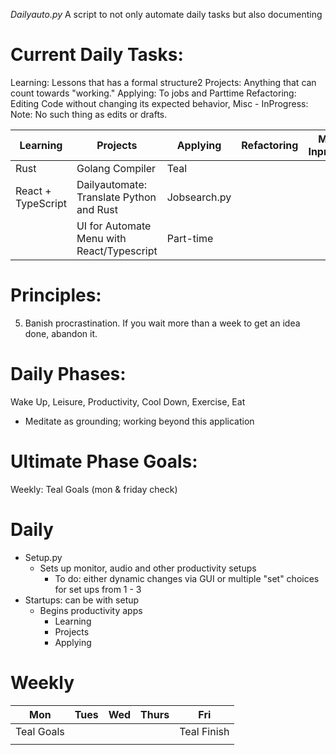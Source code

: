 *Dailyauto.py*
A script to not only automate daily tasks but also documenting 

# Current Daily Tasks: 
Learning: Lessons that has a formal structure2
Projects: Anything that can count towards "working."
Applying: To jobs and Parttime
Refactoring: Editing Code without changing its expected behavior, 
Misc - InProgress:
Note: No such thing as edits or drafts. 

| Learning           | Projects                                   | Applying     | Refactoring | Misc - Inprogress |
| ------------------ | ------------------------------------------ | ------------ | ----------- | ----------------- |
| Rust               | Golang Compiler                            | Teal         |             |                   |
| React + TypeScript | Dailyautomate: Translate Python and Rust   | Jobsearch.py |             |                   |
|                    | UI for Automate Menu with React/Typescript | Part-time    |             |                   |



# Principles: 
5. Banish procrastination. If you wait more than a week to get an idea done, abandon it.
# Daily Phases: 
Wake Up, Leisure, Productivity, Cool Down, Exercise, Eat
- Meditate as grounding; working beyond this application

# Ultimate Phase Goals:
Weekly: Teal Goals (mon & friday check)

# Daily
- Setup.py
	- Sets up monitor, audio and other productivity setups
		- To do: either dynamic changes via GUI or multiple "set" choices for set ups from 1 - 3
- Startups: can be with setup
	- Begins productivity apps
		- Learning 
		- Projects  
		- Applying     
# Weekly 

| Mon        | Tues | Wed | Thurs | Fri         |
| ---------- | ---- | --- | ----- | ----------- |
| Teal Goals |      |     |       | Teal Finish |
|            |      |     |       |             |

